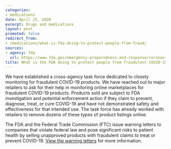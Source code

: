 ```yaml
---
categories:
- medications
date: April 15, 2020
excerpt: Drugs and medications
layout: post
promoted: false
redirect_from:
- /medications/what-is-fda-doing-to-protect-people-from-fraud/
sources:
- agency: fda
  url: https://www.fda.gov/emergency-preparedness-and-response/coronavirus-disease-2019-covid-19/coronavirus-disease-2019-covid-19-frequently-asked-questions
title: What is the FDA doing to protect people from fraudulent COVID-19 products?
---
```


We have established a cross-agency task force dedicated to closely monitoring for fraudulent COVID-19 products. We have reached out to major retailers to ask for their help in monitoring online marketplaces for fraudulent COVID-19 products. Products sold are subject to FDA investigation and potential enforcement action if they claim to prevent, diagnose, treat, or cure COVID-19 and have not demonstrated safety and effectiveness for that intended use. The task force has already worked with retailers to remove dozens of these types of product listings online.

The FDA and the Federal Trade Commission (FTC) issue warning letters to companies that violate federal law and pose significant risks to patient health by selling unapproved products with fraudulent claims to treat or prevent COVID-19. [View the warning letters](https://www.fda.gov/consumers/health-fraud-scams/fraudulent-coronavirus-disease-2019-covid-19-products) for more information.